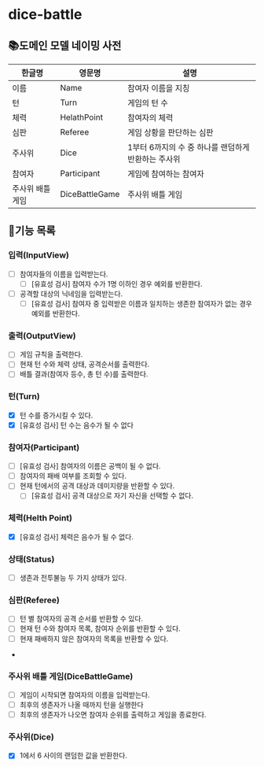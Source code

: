 # dice-battle

## 📚도메인 모델 네이밍 사전

| 한글명       | 영문명            | 설명                             |
|-----------|----------------|--------------------------------|
| 이름        | Name           | 참여자 이름을 지칭                     |
| 턴         | Turn           | 게임의 턴 수                        |
| 체력        | HelathPoint    | 참여자의 체력                        |
| 심판        | Referee        | 게임 상황을 판단하는 심판                 |
| 주사위       | Dice           | 1부터 6까지의 수 중 하나를 랜덤하게 반환하는 주사위 |
| 참여자       | Participant    | 게임에 참여하는 참여자                   |
| 주사위 배틀 게임 | DiceBattleGame | 주사위 배틀 게임                      |

## 👨기능 목록

### 입력(InputView)

- [ ] 참여자들의 이름을 입력받는다.
    - [ ] [유효성 검사] 참여자 수가 1명 이하인 경우 예외를 반환한다.
- [ ] 공격할 대상의 닉네임을 입력받는다.
    - [ ] [유효성 검사] 참여자 중 입력받은 이름과 일치하는 생존한 참여자가 없는 경우 예외를 반환한다.

### 출력(OutputView)

- [ ] 게임 규칙을 출력한다.
- [ ] 현재 턴 수와 체력 상태, 공격순서를 출력한다.
- [ ] 배틀 결과(참여자 등수, 총 턴 수)를 출력한다.

### 턴(Turn)

- [x] 턴 수를 증가시킬 수 있다.
- [x] [유효성 검사] 턴 수는 음수가 될 수 없다

### 참여자(Participant)

- [ ] [유효성 검사] 참여자의 이름은 공백이 될 수 없다.
- [ ] 참여자의 패배 여부를 조회할 수 있다.
- [ ] 현재 턴에서의 공격 대상과 데미지량을 반환할 수 있다.
    - [ ] [유효성 검사] 공격 대상으로 자기 자신을 선택할 수 없다.

### 체력(Helth Point)

- [x] [유효성 검사] 체력은 음수가 될 수 없다.

### 상태(Status)

- [ ] 생존과 전투불능 두 가지 상태가 있다.

### 심판(Referee)

- [ ] 턴 별 참여자의 공격 순서를 반환할 수 있다.
- [ ] 현재 턴 수와 참여자 목록, 참여자 순위를 반환할 수 있다.
- [ ] 현재 패배하지 않은 참여자의 목록을 반환할 수 있다.
-

### 주사위 배틀 게임(DiceBattleGame)

- [ ] 게임이 시작되면 참여자의 이름을 입력받는다.
- [ ] 최후의 생존자가 나올 때까지 턴을 실행한다
- [ ] 최후의 생존자가 나오면 참여자 순위를 출력하고 게임을 종료한다.

### 주사위(Dice)

- [x] 1에서 6 사이의 랜덤한 값을 반환한다.
